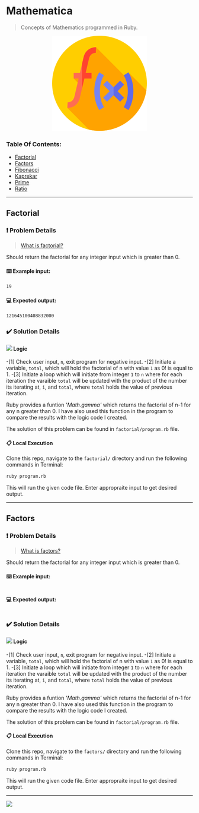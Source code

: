 # Mathematica
> Concepts of Mathematics programmed in Ruby.

<div align="center">
  <img src="assets/project_logo.png" />
</div>


<h3>Table Of Contents:</h3>

- [Factorial](#factorial)<br>
- [Factors](#factors)<br>
- [Fibonacci](#fibonacci)<br>
- [Kaprekar](#kaprekar)<br>
- [Prime](#prime)<br>
- [Ratio](#ratio)<br>

----

## Factorial

### ❗ Problem Details
> [What is factorial?](https://www.cuemath.com/numbers/factorial/)

Should return the factorial for any integer input which is greater than 0.

#### ⌨️ Example input:
```bash
19
```

#### 💻 Expected output:
```bash
121645100408832000
```


### ✔️ Solution Details

<h4><img src="https://img.icons8.com/color/12/000000/idea.png"/> Logic</h4>

-[1] Check user input, `n`, exit program for negative input.
-[2] Initiate a variable, `total`, which will hold the factorial of n with value `1` as 0! is equal to 1.
-[3] Initiate a loop which will initiate from integer `1` to `n` where for each iteration the varaible `total` will be updated with the product of the number its iterating at, `i`, and `total`, where `total` holds the value of previous iteration.



Ruby provides a funtion _'Math.gamma'_ which returns the factorial of n-1 for any n greater than 0. I have also used this function in the program to compare the results with the logic code I created.

The solution of this problem can be found in `factorial/program.rb` file.


#### 📋 Local Execution

Clone this repo, navigate to the `factorial/` directory and run the following commands in Terminal:

```bash
ruby program.rb
```

This will run the given code file. Enter appropraite input to get desired output.

----

## Factors

### ❗ Problem Details
> [What is factors?](https://www.britannica.com/science/factor-mathematics)

Should return the factorial for any integer input which is greater than 0.

#### ⌨️ Example input:
```bash

```

#### 💻 Expected output:
```bash

```


### ✔️ Solution Details

<h4><img src="https://img.icons8.com/color/12/000000/idea.png"/> Logic</h4>

-[1] Check user input, `n`, exit program for negative input.
-[2] Initiate a variable, `total`, which will hold the factorial of n with value `1` as 0! is equal to 1.
-[3] Initiate a loop which will initiate from integer `1` to `n` where for each iteration the varaible `total` will be updated with the product of the number its iterating at, `i`, and `total`, where `total` holds the value of previous iteration.

Ruby provides a funtion _'Math.gamma'_ which returns the factorial of n-1 for any n greater than 0. I have also used this function in the program to compare the results with the logic code I created.

The solution of this problem can be found in `factorial/program.rb` file.


#### 📋 Local Execution

Clone this repo, navigate to the `factors/` directory and run the following commands in Terminal:

```bash
ruby program.rb
```

This will run the given code file. Enter appropraite input to get desired output.

----



![](https://visitor-badge-reloaded.herokuapp.com/badge?page_id=juzershakir.mathematica&color=000000&lcolor=000000&style=for-the-badge&logo=Github)


